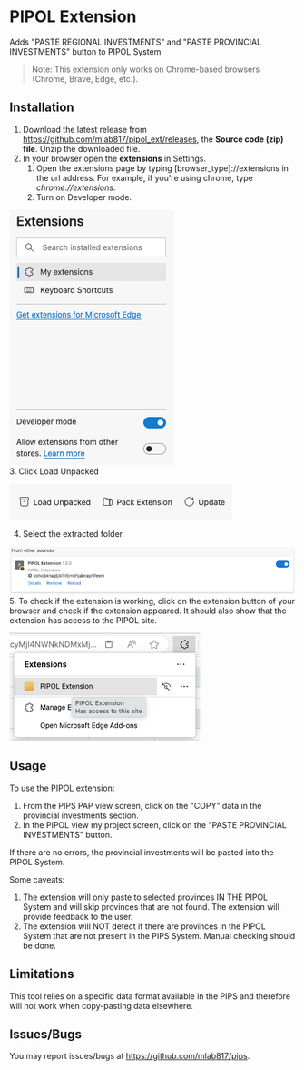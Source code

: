 # PIPOL Extension

Adds "PASTE REGIONAL INVESTMENTS" and "PASTE PROVINCIAL INVESTMENTS" button to PIPOL System

> Note: This extension only works on Chrome-based browsers (Chrome, Brave, Edge, etc.).

## Installation

1. Download the latest release from https://github.com/mlab817/pipol_ext/releases, the **Source code (zip) file**. Unzip the downloaded file.
2. In your browser open the **extensions** in Settings.
   1. Open the extensions page by typing [browser_type]://extensions in the url address. For example, if you're using chrome, type _chrome://extensions_.
   2. Turn on Developer mode.

![Enable developer mode](screenshots/developer%20mode.png)   
   3. Click Load Unpacked

![Load unpacked](screenshots/load%20unpacked.png) 

   4. Select the extracted folder.

![extension loaded](screenshots/extension%20loaded.png)
   5. To check if the extension is working, click on the extension button of your browser and check if the extension appeared. It should also show that the extension has access to the PIPOL site.

![success](screenshots/success.png)

## Usage

To use the PIPOL extension:

1. From the PIPS PAP view screen, click on the "COPY" data in the provincial investments section.
2. In the PIPOL view my project screen, click on the "PASTE PROVINCIAL INVESTMENTS" button.

If there are no errors, the provincial investments will be pasted into the PIPOL System.

Some caveats:

1. The extension will only paste to selected provinces IN THE PIPOL System and will skip provinces that are not found. The extension will provide feedback to the user.
2. The extension will NOT detect if there are provinces in the PIPOL System that are not present in the PIPS System. Manual checking should be done.

## Limitations

This tool relies on a specific data format available in the PIPS and therefore will not work when copy-pasting data elsewhere.

## Issues/Bugs

You may report issues/bugs at https://github.com/mlab817/pips.